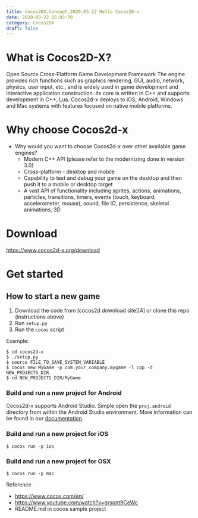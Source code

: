 ```yaml
---
title: Cocos2DX,Concept,2020.03.22 Hello Cocos2D-x
date: 2020-03-22 15:03:70
category: Cocos2DX
draft: false
---
```


# What is Cocos2D-X?

Open Source Cross-Platform Game Development Framework
The engine provides rich functions such as graphics rendering, GUI, audio, network, physics, user input, etc., and is widely used in game development and interactive application construction. Its core is written in C++ and supports development in C++, Lua. Cocos2d-x deploys to iOS, Android, Windows and Mac systems with features focused on native mobile platforms.

# Why choose Cocos2d-x
- Why would you want to choose Cocos2d-x over other available game engines?
    - Modern C++ API (please refer to the modernizing done in version 3.0)
    - Cross-platform - desktop and mobile
    - Capability to test and debug your game on the desktop and then push it to a mobile or desktop target
    - A vast API of functionality including sprites, actions, animations, particles, transitions, timers, events (touch, keyboard, accelerometer, mouse), sound, file IO, persistence, skeletal animations, 3D

# Download

https://www.cocos2d-x.org/download

# Get started 

How to start a new game
-----------------------

1. Download the code from [cocos2d download site][4] or clone this repo (instructions above)
2. Run `setup.py`
3. Run the `cocos` script

Example:

    $ cd cocos2d-x
    $ ./setup.py
    $ source FILE_TO_SAVE_SYSTEM_VARIABLE
    $ cocos new MyGame -p com.your_company.mygame -l cpp -d NEW_PROJECTS_DIR
    $ cd NEW_PROJECTS_DIR/MyGame


### Build and run a new project for Android ###

Cocos2d-x supports Android Studio. Simple open the `proj.android` directory from within the Android Studio environment. More information can be found in our [documentation](http://www.cocos2d-x.org/docs/cocos2d-x/en/installation/Android-Studio.html).
   
### Build and run a new project for iOS ###

    $ cocos run -p ios

### Build and run a new project for OSX ###

    $ cocos run -p mac



Reference
- https://www.cocos.com/en/
- https://www.youtube.com/watch?v=grsont9CeWc
- README.md in cocos sample project

